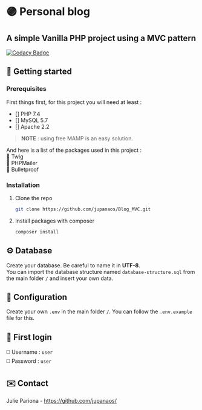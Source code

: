 # 🟣 Personal blog
## A simple Vanilla PHP project using a MVC pattern
[![Codacy Badge](https://app.codacy.com/project/badge/Grade/caca11f4d9e64367a4974ca210ac092b)](https://www.codacy.com/gh/jupanaos/Blog_MVC/dashboard?utm_source=github.com&amp;utm_medium=referral&amp;utm_content=jupanaos/Blog_MVC&amp;utm_campaign=Badge_Grade)

## 🧰 Getting started
### Prerequisites
First things first, for this project you will need at least : <br>
- [] PHP 7.4
- [] MySQL 5.7
- [] Apache 2.2
> **NOTE** : using free MAMP is an easy solution.

And here is a list of the packages used in this project :<br>
🔸 Twig<br>
🔸 PHPMailer<br>
🔸 Bulletproof<br>

### Installation
1. Clone the repo
   ```sh
   git clone https://github.com/jupanaos/Blog_MVC.git
   ```
2. Install packages with composer
   ```sh
   composer install
   ```

## ⚙️ Database
Create your database. Be careful to name it in **UTF-8**.<br>
You can import the database structure named `database-structure.sql` from the main folder `/` and insert your own data.

## 🔧 Configuration
Create your own `.env` in the main folder `/`. You can follow the `.env.example` file for this.

## 🔑 First login
◻️ Username : `user`<br>
◻️ Password : `user`

## ✉️ Contact
Julie Pariona - https://github.com/jupanaos/
